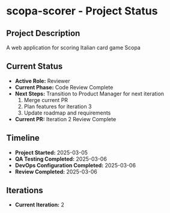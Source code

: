 # scopa-scorer - Project Status

## Project Description
A web application for scoring Italian card game Scopa

## Current Status
- **Active Role:** Reviewer
- **Current Phase:** Code Review Complete
- **Next Steps:** Transition to Product Manager for next iteration
  1. Merge current PR
  2. Plan features for iteration 3
  3. Update roadmap and requirements
- **Current PR:** Iteration 2 Review Complete

## Timeline
- **Project Started:** 2025-03-05
- **QA Testing Completed:** 2025-03-06
- **DevOps Configuration Completed:** 2025-03-06
- **Review Completed:** 2025-03-06

## Iterations
- **Current Iteration:** 2
